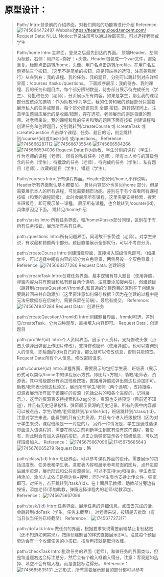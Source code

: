# 原型设计：
> Path:/
Intro:登录前的介绍界面，对我们网站的功能等进行介绍
Reference:
![1745664472497](image/原型设计/1745664472497.png) 
Website:https://tlearning.cloud.tencent.com/
Request Data: NULL
Notice:登录注册可以通过弹窗实现，可以选择老师或学生

> Path:/home
Intro:主界面，登录之后最先到达的界面。
顶端Header，左侧为标题，右侧：用户名+你好！+头像。Header包装成一个vue文件，避免重复。标题点击跳转/home，头像、用户名点击跳转/profile。在用户名左侧紧贴三个按钮，（这里不是简单的按钮，应是顶端栏的选项，注意美观就行）从左到右：我的课程、我的任务、我的题目，分别可以跳转到对应详细界面：/courses /tasks   /questions。
下面顺序展示：我的待办、我的课程、我的任务和题目库，每个部分限制数量，待办部分展示待完成任务（学生）、待批改任务（老师），分页展示所有内容。如果是学生，那么我的课程部分应该添加选项：作为助教/作为学生。我的任务和我的题目部分只需要展示私人的任务或题目。每个部分应该包含 全部 按钮，跳转路径同上。注意学生题目库展示的是收藏/错题，存在选项，老师展示的则是自建的题目。对老师来说，我的课程和我的任务和我的题目下面有按钮 创建课程和创建任务和创建题目，分别跳转到/createCourse 或 /createTask 或 /createQuestion
点击单个课程、任务、题目的话，则会跳转到/course/{id}或/task/{id} 或/questions。
Reference:
![1745666287112](image/原型设计/1745666287112.png)
![1745666735546](image/原型设计/1745666735546.png)
![1745666584266](image/原型设计/1745666584266.png)
![1745666594036](image/原型设计/1745666594036.png)
Request Data:作为助教、学生分别的课程（学生），作为老师的课程（老师），所有的私有任务（老师），所有本人参与的班级包含的任务（学生），待批改的任务（老师），待完成的任务（学生），私有题目（老师），收藏的题目（学生），错题（学生）。

> Path:/courses
Intro:所有课程界面。Header部分同/home,不作说明，Header所有界面默认基本都要加。
具体内容部分也类似/home 部分，但是需要展示本人的所有课程，可能需要翻页功能。差别在于有个查看所有课程按钮（和我的课程同级），此时会展示所有课程，这里需要支持检索，搜索某班级号，即可展示某一课程。
展示所有课程，也会跳转到/course/{id}，具体原因见下面。
跳转见/home介绍

> path:/tasks
Intro:所有任务界面，和/home中tasks部分同理，区别在于有所有任务按钮，展示所有共有任务。

> path:/questions
Intro:所有问题界面，同理故不多赘述（老师）。对学生来说，有收藏和错题两个部分。题目直接展示全部就行，可以不考虑分页。

> path:/createCourse
Intro:创建班级界面，直接填入班级信息即可。（如果太空，可以选择中间有内容的部分为白色背景，两侧另设一个灰色背景。）
Reference:
![1745668377286](image/原型设计/1745668377286.png)
Request Data: 创建班级

> path:/createTask
Intro:创建任务界面，基本逻辑有导入题目（使用弹窗，弹窗内容为共有题目和私有题目两个选项，注意要添加搜索栏）、创建题目（跳转到/createQuestion/{fromId},和普通的创建题目的区别在于创建后要跳转回来并自动添加（这里要注意如何保存数据？因为在创建的过程中是无法把数据存在后端的，需要保留在前端）。最后有提交。
Reference:
![1745674947284](image/原型设计/1745674947284.png)
Request Data：创建任务

> path:/createQuestion/{fromId}
Intro:创建题目界面，fromId可选，差别见/createTask。分为四种题型，直接填入内容即可。
Request Data：创建题目

> path:/profile/{id}
Intro:个人资料界面，展示个人资料，支持修改头像（点击头像弹出弹窗上传图片修改），支持修改密码（使用弹窗）。也可以查询别人的信息，即后面的id为自己的话，那么就可以修改信息，否则只能预览。
Request Data:所有个人信息，修改密码请求。

> path:/course/{id}
Intro:课程界面，需要展示的包括学生表、班级表（展示形式可以类似/home中的课程展示方式，即图片+方框）、助教/老师表、资源表。其中班级部分有添加班级按钮，直接用弹窗或弹出侧边栏添加即可。助教/老师表也侧边栏添加，展示所有学生/老师（两个选项），支持搜索。资源表展示所有属于该课程的资源（包括公共的和各个进度的，记得展示。），这里的资源表支持搜索和以tag分类，资源也支持预览（目前还不知道），并且有历史记录按钮，弹窗展示资源的历史记录。所有的表中内容都可以被点击，学生/助教/老师跳转到/profile/{id}，班级跳转到/class/{id}。
注意对学生来说，能看到的只有公共资源，并且有个进入班级按钮（因为对于学生来说，课程班级是一一对应的）。
另外一种情况是，学生是通过选课界面进入该课程的，需要在网站之前判断学生到底有没有这门课程，若没有，则此时会有加入课程的按钮，点击之后弹窗显示各个班级信息，可以选择班级加入。
Reference：
![1745675667096](image/原型设计/1745675667096.png)
![1745675685643](image/原型设计/1745675685643.png)
![1745676065279](image/原型设计/1745676065279.png)
Request Data：略

> path:/class/{id}
Intro:班级界面，可以参考课程界面的设计。需要展示的包括进度表、任务表和学生表。进度表内容和展示参考前面的图片，点开进度后展示资源，展示形式和公共资源类似，可以不支持tag和搜索。学生表支持添加，添加方式依旧是侧边栏+搜索，同时学生表也支持上传文件，弹窗即可。对任务，点开跳转到/task/{id}。在上面展示教师、助教部分旁边有按钮，添加老师/添加助教，弹窗选择课程内的老师/助教添加。
Reference：
![1745675667096](image/原型设计/1745675667096.png)

> path:/task/{id}
Intro:任务界面，展示任务的详细信息。点击去完成的话，会跳转到/doTask（学生，任务未截至）。对老师来说，按钮是去批改（有当且仅当任务已经截至）
Reference：
![1745677273171](image/原型设计/1745677273171.png)

> path:/doTask
Intro:做任务的界面，根据要求来说需要前端禁止复制粘贴（还不知道如何实现）。按照创建题目的样式直接展示即可。注意每个题目旁边会有一个收藏任务的小按钮，按后再按就是取消收藏。

> path:/checkTask
Intro:批改任务的界面（老师），和做任务的界面类似，但是每道题右边会标注总分，然后会有个输入框输入得分。注意：客观题如选择、填空不会有输入框，而是直接标注得分。
Reference：
![1745685835131](image/原型设计/1745685835131.png)
上述形式，所有需要展示题目的部分都可以参考